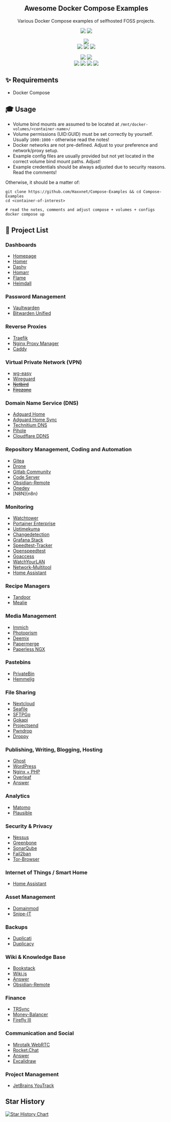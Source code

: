 <div align="center" width="100%">
    <h2>Awesome Docker Compose Examples</h2>
    <p>Various Docker Compose examples of selfhosted FOSS projects.</p>
    <a target="_blank" href="https://github.com/docker/compose"><img src="https://badgen.net/badge/icon/docker%20compose?icon=docker&label" /></a>
    <a target="_blank" href="https://www.reddit.com/r/selfhosted"><img src="https://badgen.net/badge/icon/r%2fselfhosted?icon=reddit&label&color=red" /></a><p>
    <a target="_blank" href="#"><img src="http://ForTheBadge.com/images/badges/makes-people-smile.svg" /></a><br>
    <a target="_blank" href="https://github.com/Haxxnet/Compose-Examples/stargazers"><img src="https://img.shields.io/github/stars/Haxxnet/Compose-Examples.svg?style=social&label=Star" /></a>
    <a target="_blank" href="https://github.com/Haxxnet/Compose-Examples/network/members"><img src="https://img.shields.io/github/forks/Haxxnet/Compose-Examples.svg?style=social&label=Fork" /></a>
    <a target="_blank" href="https://github.com/Haxxnet/Compose-Examples/watchers"><img src="https://img.shields.io/github/watchers/Haxxnet/Compose-Examples.svg?style=social&label=Watch" /></a><p>
    <a target="_blank" href="https://github.com/l4rm4nd"><img src="https://img.shields.io/badge/maintainer-LRVT-orange" /></a>
    <a target="_blank" href="https://GitHub.com/Haxxnet/Compose-Examples/graphs/contributors/"><img src="https://img.shields.io/github/contributors/Haxxnet/Compose-Examples.svg" /></a><br>
    <a target="_blank" href="https://github.com/Haxxnet/Compose-Examples/issues/new/choose"><img src="https://img.shields.io/badge/PRs+Issues-welcome-brightgreen.svg?style=flat-square" /></a>
    <a target="_blank" href="https://GitHub.com/Haxxnet/Compose-Examples/commits/"><img src="https://img.shields.io/github/last-commit/Haxxnet/Compose-Examples.svg" /></a>
    <a target="_blank" href="https://GitHub.com/Haxxnet/Compose-Examples/issues/"><img src="https://img.shields.io/github/issues/Haxxnet/Compose-Examples.svg" /></a>
    <a target="_blank" href="https://github.com/Haxxnet/Compose-Examples/issues?q=is%3Aissue+is%3Aclosed"><img src="https://img.shields.io/github/issues-closed/Haxxnet/Compose-Examples.svg" /></a>
    
</div>

## ✨ Requirements
- Docker Compose

## 🎓 Usage
- Volume bind mounts are assumed to be located at `/mnt/docker-volumes/<container-name>/`
- Volume permissions (UID:GUID) must be set correctly by yourself. Usually `1000:1000` - otherwise read the notes!
- Docker networks are not pre-defined. Adjust to your preference and network/proxy setup.
- Example config files are usually provided but not yet located in the correct volume bind mount paths. Adjust!
- Example credentials should be always adjusted due to security reasons. Read the comments!

Otherwise, it should be a matter of:
````
git clone https://github.com/Haxxnet/Compose-Examples && cd Compose-Examples
cd <container-of-interest>

# read the notes, comments and adjust compose + volumes + configs
docker compose up
````
## 🐳 Project List

### Dashboards
- [Homepage](homepage)
- [Homer](homer)
- [Dashy](dashy)
- [Homarr](homarr)
- [Flame](flame)
- [Heimdall](heimdall)

### Password Management
- [Vaultwarden](vaultwarden)
- [Bitwarden Unified](bitwarden-unified)

### Reverse Proxies
- [Traefik](traefik)
- [Nginx Proxy Manager](nginx-proxy-manager)
- [Caddy](caddy)

### Virtual Private Network (VPN)
- [wg-easy](wg-easy)
- [Wireguard](wireguard)
- ~~[Netbird](https://github.com/netbirdio/netbird)~~
- ~~[Firezone](https://github.com/firezone/firezone)~~

### Domain Name Service (DNS)
- [Adguard Home](adguard-home)
- [Adguard Home Sync](adguard-home-sync)
- [Technitium DNS](technitium-dns)
- [Pihole](pihole)
- [Cloudflare DDNS](cloudflare-ddns)

### Repository Management, Coding and Automation
- [Gitea](gitea)
- [Drone](drone)
- [Gitlab Community](gitlab-ce)
- [Code Server](code-server)
- [Obsidian-Remote](obsidian-remote)
- [Onedev](onedev)
- [N8N]{n8n}

### Monitoring
- [Watchtower](watchtower)
- [Portainer Enterprise](portainer-ee)
- [Uptimekuma](uptimekuma)
- [Changedetection](changedetection)
- [Grafana Stack](grafana-monitoring)
- [Speedtest-Tracker](speedtest-tracker)
- [Openspeedtest](openspeedtest)
- [Goaccess](nginx-proxy-manager-goaccess)
- [WatchYourLAN](watchyourlan)
- [Network-Multitool](network-multitool)
- [Home Assistant](homeassistant)

### Recipe Managers
- [Tandoor](tandoor)
- [Mealie](mealie)

### Media Management
- [Immich](immich)
- [Photoprism](photoprism)
- [Deemix](deemix)
- [Papermerge](papermerge)
- [Paperless NGX](paperless-ngx)

### Pastebins
- [PrivateBin](privatebin)
- [Hemmelig](hemmelig)

### File Sharing
- [Nextcloud](nextcloud)
- [Seafile](seafile)
- [SFTPGo](sftpgo)
- [Gokapi](gokapi)
- [Projectsend](projectsend)
- [Pwndrop](pwndrop)
- [Droppy](droppy)

### Publishing, Writing, Blogging, Hosting
- [Ghost](ghost)
- [WordPress](wordpress)
- [Nginx + PHP](nginx-php)
- [Overleaf](overleaf)
- [Answer](answer)

### Analytics
- [Matomo](matomo)
- [Plausible](plausible)

### Security & Privacy
- [Nessus](nessus)
- [Greenbone](greenbone)
- [SonarQube](sonarqube)
- [Fail2ban](fail2ban)
- [Tor-Browser](tor-browser)

### Internet of Things / Smart Home
- [Home Assistant](homeassistant)

### Asset Management
- [Domainmod](domainmod)
- [Snipe-IT](snipe-it)

### Backups
- [Duplicati](duplicati)
- [Duplicacy](duplicacy)

### Wiki & Knowledge Base
- [Bookstack](bookstack)
- [Wiki.js](wikijs)
- [Answer](answer)
- [Obsidian-Remote](obsidian-remote)

### Finance
- [TRSync](trsync)
- [Money-Balancer](money-balancer)
- [Firefly III](firefly-iii)

### Communication and Social
- [Mirotalk WebRTC](mirotalk)
- [Rocket.Chat](rocketchat)
- [Answer](answer)
- [Excalidraw](excalidraw)

### Project Management
- [JetBrains YouTrack](youtrack)


## Star History

[![Star History Chart](https://api.star-history.com/svg?repos=Haxxnet/Compose-Examples&type=Date)](https://star-history.com/#Haxxnet/Compose-Examples&Date)
